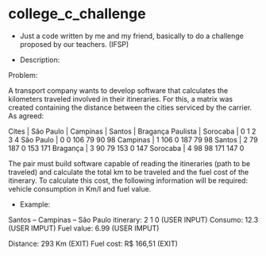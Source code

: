 # college_c_challenge
- Just a code written by me and my friend, basically to do a challenge proposed by our teachers. (IFSP)

- Description:

Problem:

A transport company wants to develop software that calculates the kilometers traveled
involved in their itineraries. For this, a matrix was created containing the distance between the cities
serviced by the carrier. As agreed:

   Cites |    São Paulo | Campinas | Santos | Bragança Paulista | Sorocaba |
                    0         1          2              3              4
São Paulo |   0     0         106        79             90             98
Campinas  |   1     106       0          187            79             98
Santos    |   2     79        187        0              153            171
Bragança  |   3     90        79         153            0              147
Sorocaba  |   4     98        98         171            147             0

The pair must build software capable of reading the itineraries (path to be
traveled) and calculate the total km to be traveled and the fuel cost of the itinerary. To calculate this
cost, the following information will be required: vehicle consumption in Km/l and fuel value.

- Example:

Santos – Campinas – São Paulo itinerary:
2 1 0 (USER INPUT)
Consumo: 12.3 (USER IMPUT)
Fuel value: 6.99 (USER IMPUT)

Distance: 293 Km (EXIT)
Fuel cost: R$ 166,51 (EXIT)
